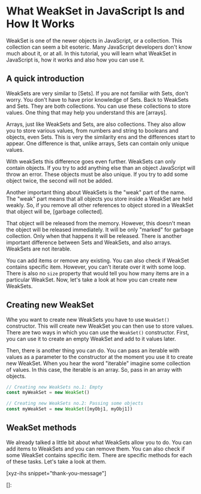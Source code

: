 # What WeakSet in JavaScript Is and How It Works

WeakSet is one of the newer objects in JavaScript, or a collection. This collection can seem a bit esoteric. Many JavaScript developers don't know much about it, or at all. In this tutorial, you will learn what WeakSet in JavaScript is, how it works and also how you can use it.<!--more-->
<!--
Table of Contents:
-->

## A quick introduction

WeakSets are very similar to [Sets]. If you are not familiar with Sets, don't worry. You don't have to have prior knowledge of Sets. Back to WeakSets and Sets. They are both collections. You can use these collections to store values. One thing that may help you understand this are [arrays].

Arrays, just like WeakSets and Sets, are also collections. They also allow you to store various values, from numbers and string to booleans and objects, even Sets. This is very the similarity ens and the differences start to appear. One difference is that, unlike arrays, Sets can contain only unique values.

With weakSets this difference goes even further. WeakSets can only contain objects. If you try to add anything else than an object JavaScript will throw an error. These objects must be also unique. If you try to add some object twice, the second will not be added.

Another important thing about WeakSets is the "weak" part of the name. The "weak" part means that all objects you store inside a WeakSet are held weakly. So, if you remove all other references to object stored in a WeakSet that object will be, [garbage collected].

That object will be released from the memory. However, this doesn't mean the object will be released immediately. It will be only "marked" for garbage collection. Only when that happens it will be released. There is another important difference between Sets and WeakSets, and also arrays. WeakSets are not iterable.

You can add items or remove any existing. You can also check if WeakSet contains specific item. However, you can't iterate over it with some loop. There is also no `size` property that would tell you how many items are in a particular WeakSet. Now, let's take a look at how you can create new WeakSets.

## Creating new WeakSet

Whe you want to create new WeakSets you have to use `WeakSet()` constructor. This will create new WeakSet you can then use to store values. There are two ways in which you can use the `WeakSet()` constructor. First, you can use it to create an empty WeakSet and add to it values later.

Then, there is another thing you can do. You can pass an iterable with values as a parameter to the constructor at the moment you use it to create new WeakSet. When you hear the word "iterable" imagine some collection of values. In this case, the iterable is an array. So, pass in an array with objects.

```JavaScript
// Creating new WeakSets no.1: Empty
const myWeakSet = new WeakSet()

// Creating new WeakSets no.2: Passing some objects
const myWeakSet = new WeakSet([myObj1, myObj1])
```

## WeakSet methods

We already talked a little bit about what WeakSets allow you to do. You can add items to WeakSets and you can remove them. You can also check if some WeakSet contains specific item. There are specific methods for each of these tasks. Let's take a look at them.

[xyz-ihs snippet="thank-you-message"]

<!-- ### Links -->
[]:

<!--
### Meta:
-
-->

<!--
### Keywords:
-
-->

<!--
### Resources:
-
-->
